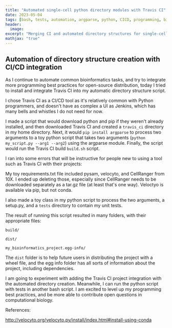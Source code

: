 ```yaml
---
title: "Automated single-cell python directory modules with Travis CI"
date: 2023-05-04
tags: [bash, tests, automation, argparse, python, CICD, programming, bioinformatics, productivity]
header:
  image: 
excerpt: "Merging CI and automated directory structures for single-cell analysis"
mathjax: "true"
---
```


## Automation of directory structure creation with CI/CD integration

As I continue to automate common bioinformatics tasks, and try to integrate more programming best practices for open-source
distribution, today I tried to install and integrate Travis CI into my automatic directory structure script.

I chose Travis CI as a CI/CD tool as it's relatively common with Python programmers, and doesn't have as complex a UI as 
Jenkins, which has many bells and whistles I do not need for now. 

I made a script that would download python and pip if they weren't already installed, and then downloaded Travis CI and created a 
`travis_ci` directory in my home directory. Next, it would `pip install argparse` to process two arguments to a toy
python script that takes two arguments (`python my_script.py --arg1 --arg2`) using the argparse module. Finally, the script would run
the Travis CI build `build.sh` script. 

I ran into some errors that will be instructive for people new to using a tool such as Travis CI with their projects:

My toy requirements.txt file included pysam, velocyto, and CellRanger from 10X. I ended up deleting those, especially since
CellRanger needs to be downloaded separately as a tar.gz file (at least that's one way). Veloctyo is available via pip, but not conda.

I also made a toy class in my python script to process the two arguments, a setup.py, and a `tests` directory to contain
my unit tests.

The result of running this script resulted in many folders, with their appropriate files:

```
build/

dist/

my_bioinformatics_project.egg-info/
```

The `dist` folder is to help future users in distributing the project with a wheel file, and the egg info folder
has all sorts of information about the project, including dependencies.

I am going to experiment with adding the Travis CI project integration with the automated directory creation.
Meanwhile, I can run the python script with tests in another bash script. I am excited to level up my programming best 
practices, and be more able to contribute open questions in computational biology.

References:

http://velocyto.org/velocyto.py/install/index.html#install-using-conda
